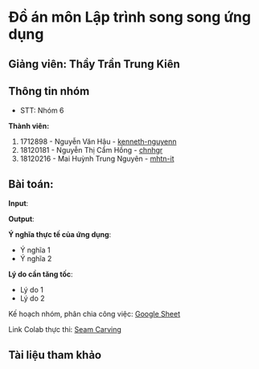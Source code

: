 # Đồ án môn Lập trình song song ứng dụng
## Giảng viên: Thầy Trần Trung Kiên

## Thông tin nhóm
- STT: Nhóm 6

**Thành viên:**
1. 1712898 - Nguyễn Văn Hậu - [kenneth-nguyenn](https://github.com/kenneth-nguyenn)
2. 18120181 - Nguyễn Thị Cẩm Hồng - [chnhgr](https://github.com/chnhgr)
3. 18120216 - Mai Huỳnh Trung Nguyên - [mhtn-it](https://github.com/mhtn-it)

## Bài toán: 
**Input**: 

**Output**: 

**Ý nghĩa thực tế của ứng dụng**:
- Ý nghĩa 1
- Ý nghĩa 2

**Lý do cần tăng tốc**: 
- Lý do 1
- Lý do 2

Kế hoạch nhóm, phân chia công việc: [Google Sheet](https://docs.google.com/spreadsheets/d/1lNRWbRRnsN0L1bEBLm2tHkauJC2jS9DPZiZfhLQ9Av8/edit?usp=sharing)

Link Colab thực thi: [Seam Carving](https://colab.research.google.com/drive/1h7WyF9mj1uIR7VtJA1sHw-VW6Dz8TOze)

## Tài liệu tham khảo